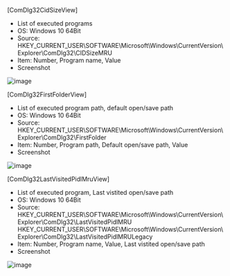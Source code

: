 [ComDlg32CidSizeView]
- List of executed programs
- OS: Windows 10 64Bit
- Source:  HKEY_CURRENT_USER\SOFTWARE\Microsoft\Windows\CurrentVersion\Explorer\ComDlg32\CIDSizeMRU
- Item: Number, Program name, Value
- Screenshot

![image](https://user-images.githubusercontent.com/69110090/93367289-4596b700-f887-11ea-84db-9daeffef08ab.png)  
  
  
[ComDlg32FirstFolderView]
- List of executed program path, default open/save path
- OS: Windows 10 64Bit
- Source:  HKEY_CURRENT_USER\SOFTWARE\Microsoft\Windows\CurrentVersion\Explorer\ComDlg32\FirstFolder
- Item: Number, Program path, Default open/save path, Value
- Screenshot

![image](https://user-images.githubusercontent.com/69110090/93499593-29118200-f94e-11ea-854e-f2b96553458f.png)  


[ComDlg32LastVisitedPidlMruView]
- List of executed program, Last vistited open/save path
- OS: Windows 10 64Bit
- Source:  HKEY_CURRENT_USER\SOFTWARE\Microsoft\Windows\CurrentVersion\Explorer\ComDlg32\LastVisitedPidlMRU  
HKEY_CURRENT_USER\SOFTWARE\Microsoft\Windows\CurrentVersion\Explorer\ComDlg32\LastVisitedPidlMRULegacy
- Item: Number, Program name, Value, Last vistited open/save path
- Screenshot

![image](https://user-images.githubusercontent.com/69110090/93613274-9b946780-fa0b-11ea-85bc-3a5e442c8410.png)  
